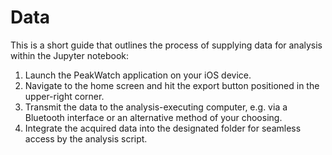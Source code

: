 # Data

This is a short guide that outlines the process of supplying data for analysis within the Jupyter notebook:

1. Launch the PeakWatch application on your iOS device.
2. Navigate to the home screen and hit the export button positioned in the upper-right corner.
3. Transmit the data to the analysis-executing computer, e.g. via a Bluetooth interface or an alternative method of your choosing.
4. Integrate the acquired data into the designated folder for seamless access by the analysis script.
